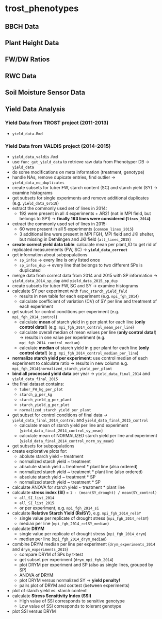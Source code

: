 # trost_phenotypes

## BBCH Data
## Plant Height Data
## FW/DW Ratios
## RWC Data
## Soil Moisture Sensor Data

## Yield Data Analysis

### Yield Data from TROST project (2011-2013)

* `yield_data.Rmd`

### Yield Data from VALDIS project (2014-2015)

* `yield_data_valdis.Rmd`
* use `func_get_yield_data` to retrieve raw data from Phenotyper DB &rarr; `yield_data`
* do some modifications on meta information (treatment, genotype)
* handle NAs, remove dupicate entries, find outlier &rarr; `yield_data_no_duplicates`
* create subsets for tuber FW, starch content (SC) and starch yield (SY) &rarr; examine histograms
* get subsets for single experiments and remove additional duplicates (e.g. `yield_data_67518`)
* extract the commonly used set of lines in 2014:
	* 192 were present in all 4 experiments + AR21 (not in MPI field, but belongs to SP1) &rarr; **finally 193 lines were considered (`lines_2014`)**
* extract the commonly used set of lines in 2015:
	* 60 were present in all 5 experiments (`common_lines_2015`)
	* 3 additional line were present in MPI FGH, MPI field and JKI shelter, but missing in Dethlingen and JKI field (`all_lines_2015`)
* **create correct yield data table**: calculate mean per plant_ID to get rid of replicated measurements (FW, SC) &rarr; **`yield_data_correct`**
* get information about subpopulations
	* `sp_infos` &rarr; every line is only listed once 
	* `sp_infos_dup` &rarr; every line that belongs to two different SPs is duplicated
* merge data from correct data from 2014 and 2015 with SP information &rarr; `yield_data_2014_sp_dup` and `yield_data_2015_sp_dup`
* create subsets for tuber FW, SC and SY &rarr; examine histograms
* calculate SY per experiment with `func_starch_yield_feld`
	* results in new table for each experiment (e.g. `mpi_fgh_2014`)
	* calculate coefficient of variation (CV) of SY per line and treatment of each experiment
* get subset for control conditions per experiment (e.g. `mpi_fgh_2014_control`)
	* calculate **mean** of starch yield in g per plant for each line (**only control data!**) (e.g. `mpi_fgh_2014_control_mean_per_line`)
	* calculate overall median of mean values per line (**only control data!**) &rarr; results in one value per experiment (e.g. `mpi_fgh_2014_control_median`)
	* calculate **median** of starch yield in g per plant for each line (**only control data!**) (e.g. `mpi_fgh_2014_control_median_per_line`)
* **normalize starch yield per experiment**: use control median of each experiment to calculate ratio &rarr; results in new column e.g. `mpi_fgh_2014$normalized_starch_yield_per_plant`
* **bind all processed yield data** per year &rarr; `yield_data_final_2014` and `yield_data_final_2015`
* the final dataset contains:
	* `tuber_FW_kg_per_plot`
	* `starch_g_per_kg`
	* `starch_yield_g_per_plant`
	* `starch_yield_g_per_plot`
	* `normalized_starch_yield_per_plant`
* get subset for control conditions of final data &rarr; `yield_data_final_2014_control` and `yield_data_final_2015_control`
	* calculate mean of starch yield per line and experiment (`yield_data_final_2014_control_sy_mean`)
	* calculate mean of NORMALIZED starch yield per line and experiment (`yield_data_final_2014_control_norm_sy_mean`)
* get subsets for subpopulations
* create explorative plots for:
	* abolute starch yield ~ treatment
	* normalized starch yield ~ treatment
	* absolute starch yield ~ treatment * plant line (also ordered)
	* normalized starch yield ~ treatment * plant line (also ordered)
	* absolute starch yield ~ treatment * SP
	* normalized starch yield ~ treatment * SP
* calculate ANOVA for starch yield ~ treatment * plant line
* calculate **stress index (SI)** = `1 - (mean(SY_drought) / mean(SY_control)`
	* `all_SI_list_2014`
	* `all_SI_list_2015`
	* or per experiment, e.g. `mpi_fgh_2014_si`
* calculate **Relative Starch Yield (RelSY)**, e.g. `mpi_fgh_2014_relSY`
	* single value per replicate of drought stress (`mpi_fgh_2014_relSY`)
	* median per line (`mpi_fgh_2014_relSY_median`)
* calculate **DRYM**
	* single value per replicate of drought stress (`mpi_fgh_2014_drym`)
	* median per line (`mpi_fgh_2014_drym_median`)
* combine DRYM median per line per experiment (`drym_experiments_2014` and `drym_experiments_2015`)
	* compare DRYM of SPs by t-test
	* get subset per experiment (`drym_mpi_fgh_2014`)
	* plot DRYM per experiment and SP (also as single lines, grouped by SP)
	* ANOVA of DRYM
	* plot DRYM versus normalized SY &rarr; **yield penalty!**
	* pairs plot of DRYM and cor.test (between experiments)
* plot of starch yield vs. starch content
* calculate **Stress Sensitivity Index (SSI)**
	* High value of SSI corresponds to sensitive genotype
	* Low value of SSI corresponds to tolerant genotype
* plot SSI versus DRYM
